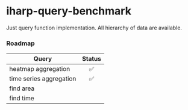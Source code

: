 # iharp-query-benchmark

Just query function implementation. All hierarchy of data are available. 

### Roadmap

| Query                   |       Status       |
| ----------------------- | :----------------: |
| heatmap aggregation     | :white_check_mark: |
| time series aggregation | :white_check_mark: |
| find area               |                    |
| find time               |                    |
